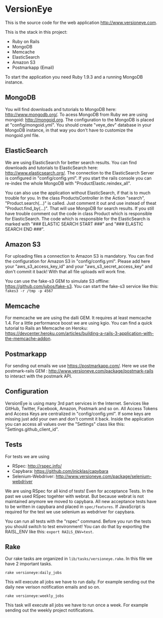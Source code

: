 # VersionEye

This is the source code for the web application <http://www.versioneye.com>.

This is the stack in this project:

 * Ruby on Rails
 * MongoDB
 * Memcache
 * ElasticSearch
 * Amazon S3
 * Postmarkapp (Email)

To start the application you need Ruby 1.9.3 and a running MongoDB instance.

## MongoDB

You will find downloads and tutorials to MongoDB here: <http://www.mongodb.org/>. To acess MongoDB from Ruby we are using mongoid: <http://mongoid.org>. The configuration to the MongoDB is placed at "config/mongoid.yml". You should create "veye_dev" database in your MongoDB instance, in that way you don't have to customize the mongoid.yml file.

## ElasticSearch

We are using ElasticSearch for better search results. You can find downloads and tutorials to ElasticSearch here: <http://www.elasticsearch.org/>. The connection to the ElasticSearch Server is configured in "config/config.yml". If you start the rails console you can re-index the whole MongoDB with "ProductElastic.reindex_all".

You can also use the application without ElasticSearch, if that is to much trouble for you. In the class ProductsController in the Action "search", "Product.search(…)" is called. Just comment it out and use instead of theat "Product.find_by(…)". That will use MongoDB for search results.
If you still have trouble comment out the code in class Product which is responsible for ElasticSearch. The code which is responsible for the ElasticSearch is marked with "### ELASTIC SEARCH START ###" and "### ELASTIC SEARCH END ###".

## Amazon S3

For uploading files a connection to Amazon S3 is mandatory. You can find the configuration for Amazon S3 in "config/config.yml". Please add here your "aws_s3_access_key_id" and your "aws_s3_secret_access_key" and don't commit it back! With that all file uploads will work fine.

You can use the fake-s3 GEM to simulate S3 offline: <https://github.com/jubos/fake-s3>.
You can start the fake-s3 service like this: `fakes3 -r /tmp -p 4567`

## Memcache

For memcache we are using the dalli GEM. It requires at least memcache 1.4. For a little performance boost
we are using kgio. You can find a quick tutorial to Rails an Memcache on Heroku: <https://devcenter.heroku.com/articles/building-a-rails-3-application-with-the-memcache-addon>.

## Postmarkapp

For sending out emails we use <https://postmarkapp.com/>. Here we use the postmark-rails GEM : <http://www.versioneye.com/package/postmark-rails> to interact with the postmark API.

## Configuration

VersionEye is using many 3rd part services in the Internet. Services like GitHub, Twitter, Facebook, Amazon, Postmark and so on. All Access Tokens and Access Keys are centralized in "config/config.yml". If some keys are missing just add your own and don't commit it back. Inside the application you can access all values over the "Settings" class like this: "Settings.github_client_id".

## Tests

For tests we are using

* RSpec: <http://rspec.info/>
* Capybara: <https://github.com/jnicklas/capybara>
* Selenium-Webdriver: <http://www.versioneye.com/package/selenium-webdriver>

We are using RSpec for all kind of tests! Even for acceptance Tests. In the past we used RSpec togehter with webrat. But because webrat is not maintained anymore we moved to capybara. All new acceptance tests have to be written in capybara and placed in `spec/features`. If JavaScript is required for the test we use selenium as webdriver for capybara.

You can run all tests with the "rspec" command. Before you run the tests you should switch to test environment! You can do that by exporting the RAISL_ENV like this: `export RAILS_ENV=test`.

## Rake

Our rake tasks are organized in `lib/tasks/versioneye.rake`. In this file we have 2 important tasks. 

```
rake versioneye:daily_jobs
```

This will execute all jobs we have to run daily. For example sending out the daily new verison notification emails and so on. 

```
rake versioneye:weekly_jobs
```

This task will execute all jobs we have to run once a week. For example sending out the weekly project notifications. 